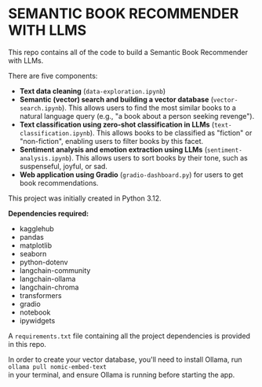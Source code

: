 # SEMANTIC BOOK RECOMMENDER WITH LLMS

This repo contains all of the code to build a Semantic Book Recommender with LLMs.

There are five components:

- **Text data cleaning** (`data-exploration.ipynb`)
- **Semantic (vector) search and building a vector database** (`vector-search.ipynb`). This allows users to find the most similar books to a natural language query (e.g., "a book about a person seeking revenge").
- **Text classification using zero-shot classification in LLMs** (`text-classification.ipynb`). This allows books to be classified as "fiction" or "non-fiction", enabling users to filter books by this facet.
- **Sentiment analysis and emotion extraction using LLMs** (`sentiment-analysis.ipynb`). This allows users to sort books by their tone, such as suspenseful, joyful, or sad.
- **Web application using Gradio** (`gradio-dashboard.py`) for users to get book recommendations.

This project was initially created in Python 3.12.

**Dependencies required:**

- kagglehub
- pandas
- matplotlib
- seaborn
- python-dotenv
- langchain-community
- langchain-ollama
- langchain-chroma
- transformers
- gradio
- notebook
- ipywidgets

A `requirements.txt` file containing all the project dependencies is provided in this repo.

In order to create your vector database, you'll need to install Ollama, run  
`ollama pull nomic-embed-text`  
in your terminal, and ensure Ollama is running before starting the app.
